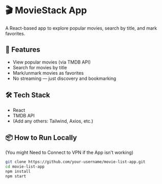 # 🎬 MovieStack App

A React-based app to explore popular movies, search by title, and mark favorites.

## 🚀 Features
- View popular movies (via TMDB API)
- Search for movies by title
- Mark/unmark movies as favorites
- No streaming — just discovery and bookmarking

## 🛠 Tech Stack
- React
- TMDB API
- (Add any others: Tailwind, Axios, etc.)

## 📦 How to Run Locally
(You might Need to Connect to VPN if the App isn't working)

```bash
git clone https://github.com/your-username/movie-list-app.git
cd movie-list-app
npm install
npm start


